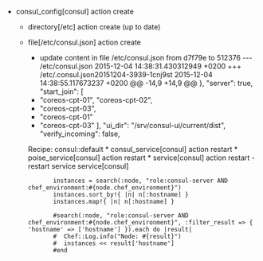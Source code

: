 * consul_config[consul] action create
  * directory[/etc] action create (up to date)
  * file[/etc/consul.json] action create
    - update content in file /etc/consul.json from d7f79e to 512376
    --- /etc/consul.json	2015-12-04 14:38:31.430312949 +0200
    +++ /etc/.consul.json20151204-3939-1cnj9st	2015-12-04 14:38:55.117673237 +0200
    @@ -14,9 +14,9 @@
       },
       "server": true,
       "start_join": [
    +    "coreos-cpt-01",
         "coreos-cpt-02",
    -    "coreos-cpt-03",
    -    "coreos-cpt-01"
    +    "coreos-cpt-03"
       ],
       "ui_dir": "/srv/consul-ui/current/dist",
       "verify_incoming": false,

       Recipe: consul::default
         * consul_service[consul] action restart
           * poise_service[consul] action restart
             * service[consul] action restart
               - restart service service[consul]

               instances = search(:node, "role:consul-server AND chef_environment:#{node.chef_environment}")
               instances.sort_by!{ |n| n[:hostname] }
               instances.map!{ |n| n[:hostname] }

               #search(:node, "role:consul-server AND chef_environment:#{node.chef_environment}", :filter_result => { 'hostname' => ['hostname'] }).each do |result|
               #  Chef::Log.info("Node: #{result}")
               #  instances << result['hostname']
               #end

